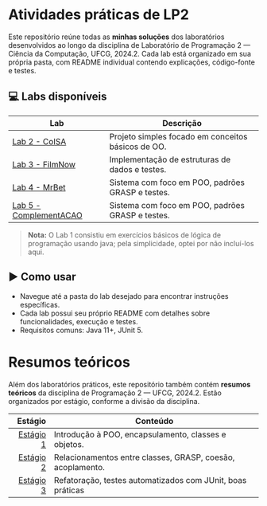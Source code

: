 # Atividades práticas de LP2

Este repositório reúne todas as **minhas soluções** dos laboratórios desenvolvidos ao longo da disciplina de Laboratório de Programação 2 — Ciência da Computação, UFCG, 2024.2. Cada lab está organizado em sua própria pasta, com README individual contendo explicações, código-fonte e testes.

## 💻 Labs disponíveis

| Lab                     | Descrição                                      |
|-------------------------|------------------------------------------------|
| [Lab 2 - CoISA](./lab2) | Projeto simples focado em conceitos básicos de OO.|
| [Lab 3 - FilmNow](./lab3) | Implementação de estruturas de dados e testes.|
| [Lab 4 - MrBet](./lab4) | Sistema com foco em POO, padrões GRASP e testes.|
| [Lab 5 - ComplementACAO](./lab5) | Sistema com foco em POO, padrões GRASP e testes.|

> **Nota:** O Lab 1 consistiu em exercícios básicos de lógica de programação usando java; pela simplicidade, optei por não incluí-los aqui.

## ▶️ Como usar

- Navegue até a pasta do lab desejado para encontrar instruções específicas.
- Cada lab possui seu próprio README com detalhes sobre funcionalidades, execução e testes.
- Requisitos comuns: Java 11+, JUnit 5.

# Resumos teóricos

Além dos laboratórios práticos, este repositório também contém **resumos teóricos** da disciplina de Programação 2 — UFCG, 2024.2. Estão organizados por estágio, conforme a divisão da disciplina.

| Estágio | Conteúdo                                                                 |
|--------:|--------------------------------------------------------------------------|
| [Estágio 1](./resumos/estagio1.md) | Introdução à POO, encapsulamento, classes e objetos.|
| [Estágio 2](./resumos/estagio2.md) | Relacionamentos entre classes, GRASP, coesão, acoplamento.|
| [Estágio 3](./resumos/estagio3.md) | Refatoração, testes automatizados com JUnit, boas práticas|
